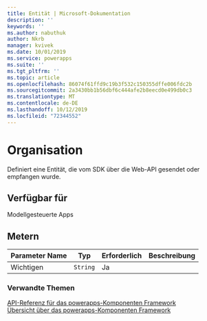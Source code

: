 ```yaml
---
title: Entität | Microsoft-Dokumentation
description: ''
keywords: ''
ms.author: nabuthuk
author: Nkrb
manager: kvivek
ms.date: 10/01/2019
ms.service: powerapps
ms.suite: ''
ms.tgt_pltfrm: ''
ms.topic: article
ms.openlocfilehash: 86074f61ffd9c19b3f532c150355dffe006fdc2b
ms.sourcegitcommit: 2a3430bb1b56dbf6c444afe2b8eecd0e499db0c3
ms.translationtype: MT
ms.contentlocale: de-DE
ms.lasthandoff: 10/12/2019
ms.locfileid: "72344552"
---
```

# <a name="entity"></a>Organisation

Definiert eine Entität, die vom SDK über die Web-API gesendet oder empfangen wurde.

## <a name="available-for"></a>Verfügbar für

Modellgesteuerte Apps

## <a name="parameters"></a>Metern

| Parameter Name|Typ|Erforderlich|Beschreibung|
| ------------- |----|--------|-----------|
|Wichtigen|`String`|Ja||

### <a name="related-topics"></a>Verwandte Themen

[API-Referenz für das powerapps-Komponenten Framework](../reference/index.md)<br/>
[Übersicht über das powerapps-Komponenten Framework](../overview.md)
